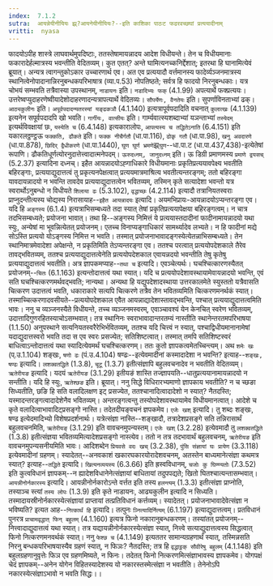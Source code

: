 ```yaml
---
index:  7.1.2
sutra:  आयन्नेयीनीयियः झ्र्?आयनेयीनीयियः?--इति काशिका पाठःट फढरवच्छघां प्रत्ययादीनाम्
vritti:  nyasa
---
```


फादयोऽपीह शास्त्रे लाघवार्थमुपदिष्टाः, ततस्तेषामायन्नादय आदेश विधीयन्ते। तेन च विधीयमानाः फकारादेर्हल्मात्रस्य भवन्तीति वेदितव्यम्। कुत एतत्? अन्ते घामित्यनच्कनिर्द्देशात्; इतरथा हि घानामित्येवं ब्रूयात्। अन्यत्र त्वागन्तुकोऽकार उच्चारणार्थ एव। अत एव प्रत्ययादौ वर्त्तमानस्य फादेर्व्यञ्जनमात्रस्य स्थानित्वेनोपादानान्निरनुबन्धकपरिभाषात्र (व्या.प.53) नोपतिष्ठते; सर्वत्र हि फादयो निरनुबन्धकाः। यत्र चोभयं सम्भवति तत्रैवास्या उपस्थानम्, `नाडायनः` इति। `नडादिभ्यः फक्` (4.1.99) अपत्यार्थे फक्प्रत्ययः। उत्तरेष्वप्युदाहरणेष्वीयादेशोदाहरणादन्यत्रापत्यार्थे वेदितव्यः। `सौपर्येणः, वैनतेयः` इति। सुपर्णाविनताभ्यां ढक्। `आठ्यकुलीनः` इति। `अपूर्वपदादन्यतरस्यां यङ्ढकञौ` (4.1.140) इत्यत्रापूर्वपदादिति वचनात् `कुलात्खः` (4.1.139) इत्यनेन सपूर्वपदादपि खो भवति। `गार्गीयः, वात्सीयः` इति। गार्म्यवात्स्यशब्दाभ्यां यञन्ताभ्यां `तस्येदम्` इत्यर्थविवक्षायां छः, `यस्येति च` (6.4.148) इत्यकारालोपः, `आपत्यस्य च तद्धितेऽनाति` (6.4.151) इति यकारलठ्ठण्ट्ठऊ
`फक्कति, ढौकते` इति। `फक्क नीचैर्गतौ` (धा.पा.116), `ढोकृ गतौ` (धा.पा.98), `खनु अवदारणे` (धा.पा.878), `छिदिर् द्वैधीकरणे` (धा.पा.1440), `घूण घूर्ण भ्रमणे`झ्र्`घुण`--धा.पा.ट (धा.पा.437,438)-इत्येतेषां रूपाणि। ढौकतिधूर्णत्योरनुदात्तेत्त्वादात्मनेपदम्। `ऊरुदध्नम्, जानुदध्नम्` इति। ऊ डिग्री प्रमाणमस्य `प्रमाणे द्वयसच्` (5.2.37) इत्यादिना दध्नच्।
इहैत आयन्नादयोऽह्गाधिकारे विधीयमानाः प्रकृतिप्रत्ययावपेक्ष्य भवतीति बहिरङ्गाः, प्रत्ययाद्युदात्तत्वं तु प्रकृत्यनपेक्षत्वात् प्रत्ययमात्रमाश्रित्य भवतीत्यन्तरङ्गम्; ततो बहिरङ्गा यावदायन्नादयो न भवन्ति तावदेव प्रत्ययाद्युदात्तत्वेन भवितव्यम्, तस्मिन् कृते सत्यादेशा भवन्तो यत्र स्वरार्थोऽनुबन्धो न विधीयते `शिलाया ढः` (5.3.102), `वृद्धाच्छः` (4.2.114) इत्यादौ तत्रानियतस्वराः प्राप्नुदन्तीत्यस्य चोद्यस्य निरासायाह--`इहैत आयन्नादयः` इत्यादि। अयमभिप्रायः-आयन्नादयोऽप्यन्तरङ्गा एव। यदि हि `अङ्गस्य` (6.1.4) इत्यत्राभिसम्बध्यते तदा स्यात् तेषां प्रकृतिप्रत्ययापेक्षया बहिरङ्गत्वम्। न चात्र तदभिसम्बध्यते; प्रयोजना भावात्। तथा हि--अङ्गस्य निमित्तं ये प्रत्ययास्तदादीनां फादीनामायन्नादयो यथा स्युः, अन्येषां मा भूवन्नित्येतत् प्रयोजनम्। एतच्च विनाप्यङ्गाधिकारं सामर्थ्यादेव लभ्यते। न हि फादीनां मद्ये सोऽस्ति प्रत्ययो योऽङ्गस्य निमित्त न भवति। तस्मात् प्रयोजनाभावादङ्गस्येत्येतन्नाभिसम्बध्यते। तेन स्थानिमात्रमेवादेशा अपेक्षन्ते, न प्रकृतिमिति तेऽप्यन्तरङ्गा एव। ततश्च परत्वात् प्रत्ययोपदेशकाले तैरेव तावद्भवितव्यम्, ततश्च प्रत्ययाद्युदात्तत्वेनेति प्रत्ययोपदेशकाल एवायन्नदयो भवन्तीति तेषु कृतेषु प्रत्ययाद्युदात्तत्वं भवतीति। अत्र ज्ञापकमप्याह--`तथा च` इत्यादि। एवञ्चेत्यर्थः। घचश्चित्कारणस्यैतत् प्रयोजनम्--`चितः` (6.1.163) इत्यन्तोदात्तत्वं यथा स्यात्। यदि च प्रत्ययोपदेशावस्थायामेवायन्नादयो भवन्ति, एवं सति घचश्चित्करणमर्थवद्भवति; नान्यथा। अन्यथा हि यद्युपदेशादस्थाया उत्तरकालमेते स्युस्ततो यत्रैवासति चित्करण उदात्तत्वं भवति, धकाराकारे सत्यपि चित्करणे तत्रैव तेन भवितव्यमिति चित्करणमनर्थकं स्यात्। तस्माच्चित्करणादवसीयते--प्रत्ययोपदेशकाल एवैत आयन्नाद्यादेशास्तावद्भवन्ति, पश्चात् प्रत्ययाद्युदात्तत्वमिति भावः।
ननु च व्यञ्जनस्यैते विधीयन्ते, तच्च व्यञ्जनमस्वरम्, एवाञ्चावश्यं येन केनचित् स्वरेण भवितव्यम्, उदात्तादिगुणरहितस्याचोऽसम्भवात्। तत्र स्थानिनः स्वराभावादान्तरतम्यं नास्तीति स्थानेन्तरतमपरिभाषया (1.1.50) अनुपस्थाने सत्यनियतस्वरैरेभिर्भवितव्यम्, ततश्च यदि चित्त्वं न स्यात्, पश्चाद्विधीयमानानामेषां यदाद्युदात्तस्वरो भवति तदा स एव स्वरः प्रसज्येत; सतिशिष्टत्वात्। तस्मात् तमपि सतिशिष्टस्वरं बाधित्वाऽन्तोदात्तत्वं यथा स्यादित्येवमर्थं घचश्चित्करणम्। ततः कुतो ज्ञापकत्वमेतच्चिन्त्यम्। अथ `शमेः खः` (प्.उ.1.104) शङ्खः, `षणो ढः` (पं.उ.4.104) षण्ढः--इत्येवमादीनां कस्मादादेशा न भवन्ति? इत्याह--`शङ्खः, षण्ढः` इत्यादि। `लशक्वतद्धिते` (1.3.8), `चूटू` (1.3.7) इतीत्संज्ञापि बहुलवचनादेव न भवतीति वेदितव्यम्। `ऋतेरीयङ` इत्यादि। यदयं `ऋतेरीयङ` (3.1.29) इतीयङं शास्ति तज्ज्ञापयति--धातुप्रत्ययानामायन्नादयो न सन्तीति। यदि हि स्युः, `ऋतेश्छङ` इति। ब्रूयात्। ननु सिद्धे विधिरारभ्यमाणो ज्ञापकाय भवतीति? न च च्छङा सिध्यतीति, छङि हि सति वलादिलक्षण इट् प्रसज्येत, ततश्चानादित्वादादेशो न स्यात्? नैतदस्ति; यस्मादन्तरङ्गत्वादादेशेनैव भवितव्यम्। अन्तरङ्गत्वन्तु तस्योपदेशावस्थायामेव विधीयमानत्वात्। आदेशे च कृते वलादित्वाभावादिट्प्रसङ्गो नास्ति। तदेतदीयङ्वचनं ज्ञपकमेव।
`एजेः खश्` इत्यादि। तु शब्दः शङ्खः, षण्ढ इत्येदमादिभ्यो विशेषप्रदर्शनार्थः। यत्रेत्संज्ञा नास्ति--शङ्खादौ, तत्रादेशप्रसङ्गे सति तन्निरासार्थं बहुलवचनमिति, `ऋतेरीयङ्` (3.1.29) इति वावचनमुपन्यस्तम्। `एजेः खश्` (3.2.28) इत्येवमादौ तु `लशक्वतद्धिते` (1.3.8) इतीत्संज्ञया भवितव्यमित्यादेशप्रसङ्गो नास्त्येव। ततो न तत्र तदभावार्थं बहुलवचनम्, `ऋतेरीयङ` इति वावचनमुपन्यसनीयमिति भावः। आदिशब्देन `प्रियवसे वदः खच्` (3.2.38), `पुंसि संज्ञायां घः प्रायेण` (3.3.118) इत्येवमादीनां ग्रहणम्। स्यादेतत्--अनवकाशं खकारघकारयोरादेशवचनम्, अतस्तेन बाध्यमानेत्संज्ञा कथमत्र स्यात्? इत्याह--`तद्धिते` इत्यादि। `खित्यनव्ययस्य` (6.3.66) इति ह्रस्वविधानम्, `चजोः कु घिण्ण्यतोः` (7.3.52) इति कुत्वविधानं ज्ञापकम्--न ह्यादेशविधानेनेत्संज्ञायां बाधितायां तदुपपद्यते; खितो घितश्चात्यन्तासम्भवात्। `आयन्नीनोर्नकारस्य` इत्यादि। आयन्नीनोर्नकारोऽन्ते वर्त्तत इति तस्य `हलन्त्यम्` (1.3.3) इतीत्संज्ञा प्राप्नोति, तस्याञ्च स्त्यां `तस्य लोपः` (1.3.9) इति कृते नाडायनः, आढ्यकुलीन इत्यादि न सिध्यति। तस्मादायस्रीनोर्नकारस्येत्संज्ञायां प्राप्तायां तत्प्रतिविधानं कर्त्तव्यम्। स्यादेतत्। प्रयोजनाभावादेवेत्संज्ञा न भविष्यति? इत्यत आह--`नित्कार्थं हि` इत्यादि। तत्पुनः `ञ्नित्यादिर्नित्यम्` (6.1.197) इत्याद्युदात्तत्वम्। प्रतविधानं पुनरत्र `प्राचामवृद्धात् फिन् बहुलम्` (4.1.160) इत्यत्र फिनो नकारानुबन्धकरणम्। तस्यांतत् प्रयोजनम्--नित्त्वादाद्युदात्तत्वं यथा स्यात्। तत्र यद्यायन्नीनोर्नकारस्येत्संज्ञा स्यात्, नित्त्वे सत्याद्युदात्तत्वस्य सिद्धत्वात् फिनो नित्करणमनवर्थकं स्यात्। ननु `फेश्छ च` (4.1.149) इत्यततर सामान्यग्रहणार्थं स्यात्, तस्मिन्नसति निरनु बन्धकपरिभाषयास्यैव ग्रहणं स्यात्, न फिञः? नैतदस्ति; तत्र हि `वृद्धाट्ठक् सौवीरेषु बहुलम्` (4.1.148) इति बहुलग्रहणानुवृत्तेः फिञ एव ग्रहणमिष्यते, न फिनः। तदेतत् फिनो नित्करणमित्संज्ञाभावस्य ज्ञापकमेव। योगपक्षं चेदं ज्ञापकम्--अनेन योगेन विहितस्यादेशस्य यो नकारस्तस्मेत्संज्ञा न भवतीति। तेनेनोऽपि नकारस्येत्संज्ञाऽभावो न भवति सिद्धः।।

